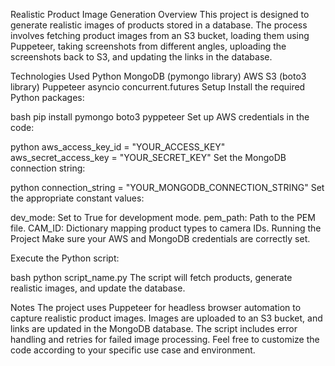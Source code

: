  Realistic Product Image Generation
Overview
This project is designed to generate realistic images of products stored in a database. The process involves fetching product images from an S3 bucket, loading them using Puppeteer, taking screenshots from different angles, uploading the screenshots back to S3, and updating the links in the database.

Technologies Used
Python
MongoDB (pymongo library)
AWS S3 (boto3 library)
Puppeteer
asyncio
concurrent.futures
Setup
Install the required Python packages:

bash
pip install pymongo boto3 pyppeteer
Set up AWS credentials in the code:

python
aws_access_key_id = "YOUR_ACCESS_KEY"
aws_secret_access_key = "YOUR_SECRET_KEY"
Set the MongoDB connection string:

python
connection_string = "YOUR_MONGODB_CONNECTION_STRING"
Set the appropriate constant values:

dev_mode: Set to True for development mode.
pem_path: Path to the PEM file.
CAM_ID: Dictionary mapping product types to camera IDs.
Running the Project
Make sure your AWS and MongoDB credentials are correctly set.

Execute the Python script:

bash
python script_name.py
The script will fetch products, generate realistic images, and update the database.

Notes
The project uses Puppeteer for headless browser automation to capture realistic product images.
Images are uploaded to an S3 bucket, and links are updated in the MongoDB database.
The script includes error handling and retries for failed image processing.
Feel free to customize the code according to your specific use case and environment.
